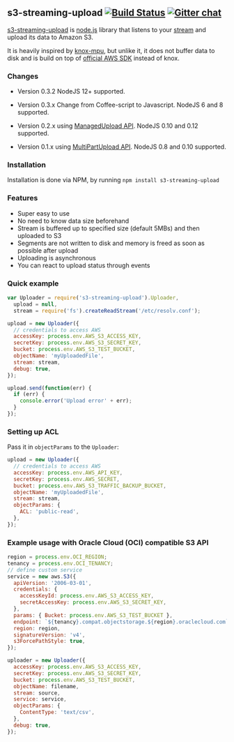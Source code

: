 ## s3-streaming-upload [![Build Status](https://travis-ci.org/apiaryio/s3-streaming-upload.png?branch=master)](https://travis-ci.org/apiaryio/s3-streaming-upload) [![Gitter chat](https://badges.gitter.im/apiaryio/s3-streaming-upload.png)](https://gitter.im/apiaryio/s3-streaming-upload)

[s3-streaming-upload](https://github.com/apiaryio/s3-streaming-upload) is [node.js](http://nodejs.org) library that listens to your [stream](http://nodejs.org/docs/v0.8.9/api/stream.html) and upload its data to Amazon S3.

It is heavily inspired by [knox-mpu](https://github.com/nathanoehlman/knox-mpu), but unlike it, it does not buffer data to disk and is build on top of [official AWS SDK](https://github.com/aws/aws-sdk-js) instead of knox.

### Changes

- Version 0.3.2 NodeJS 12+ supported.
- Version 0.3.x Change from Coffee-script to Javascript. NodeJS 6 and 8 supported.

- Version 0.2.x using [ManagedUpload API](http://docs.aws.amazon.com/AWSJavaScriptSDK/latest/AWS/S3/ManagedUpload.html). NodeJS 0.10 and 0.12 supported.

- Version 0.1.x using [MultiPartUpload API](http://docs.amazonwebservices.com/AmazonS3/latest/dev/sdksupportformpu.html). NodeJS 0.8 and 0.10 supported.

### Installation

Installation is done via NPM, by running `npm install s3-streaming-upload`

### Features

- Super easy to use
- No need to know data size beforehand
- Stream is buffered up to specified size (default 5MBs) and then uploaded to S3
- Segments are not written to disk and memory is freed as soon as possible after upload
- Uploading is asynchronous
- You can react to upload status through events

### Quick example

```javascript
var Uploader = require('s3-streaming-upload').Uploader,
  upload = null,
  stream = require('fs').createReadStream('/etc/resolv.conf');

upload = new Uploader({
  // credentials to access AWS
  accessKey: process.env.AWS_S3_ACCESS_KEY,
  secretKey: process.env.AWS_S3_SECRET_KEY,
  bucket: process.env.AWS_S3_TEST_BUCKET,
  objectName: 'myUploadedFile',
  stream: stream,
  debug: true,
});

upload.send(function(err) {
  if (err) {
    console.error('Upload error' + err);
  }
});
```

### Setting up ACL

Pass it in `objectParams` to the `Uploader`:

```javascript
upload = new Uploader({
  // credentials to access AWS
  accessKey: process.env.AWS_API_KEY,
  secretKey: process.env.AWS_SECRET,
  bucket: process.env.AWS_S3_TRAFFIC_BACKUP_BUCKET,
  objectName: 'myUploadedFile',
  stream: stream,
  objectParams: {
    ACL: 'public-read',
  },
});
```

### Example usage with Oracle Cloud (OCI) compatible S3 API

```javascript
region = process.env.OCI_REGION;
tenancy = process.env.OCI_TENANCY;
// define custom service
service = new aws.S3({
  apiVersion: '2006-03-01',
  credentials: {
    accessKeyId: process.env.AWS_S3_ACCESS_KEY,
    secretAccessKey: process.env.AWS_S3_SECRET_KEY,
  },
  params: { Bucket: process.env.AWS_S3_TEST_BUCKET },
  endpoint: `${tenancy}.compat.objectstorage.${region}.oraclecloud.com`,
  region: region,
  signatureVersion: 'v4',
  s3ForcePathStyle: true,
});

uploader = new Uploader({
  accessKey: process.env.AWS_S3_ACCESS_KEY,
  secretKey: process.env.AWS_S3_SECRET_KEY,
  bucket: process.env.AWS_S3_TEST_BUCKET,
  objectName: filename,
  stream: source,
  service: service,
  objectParams: {
    ContentType: 'text/csv',
  },
  debug: true,
});
```
